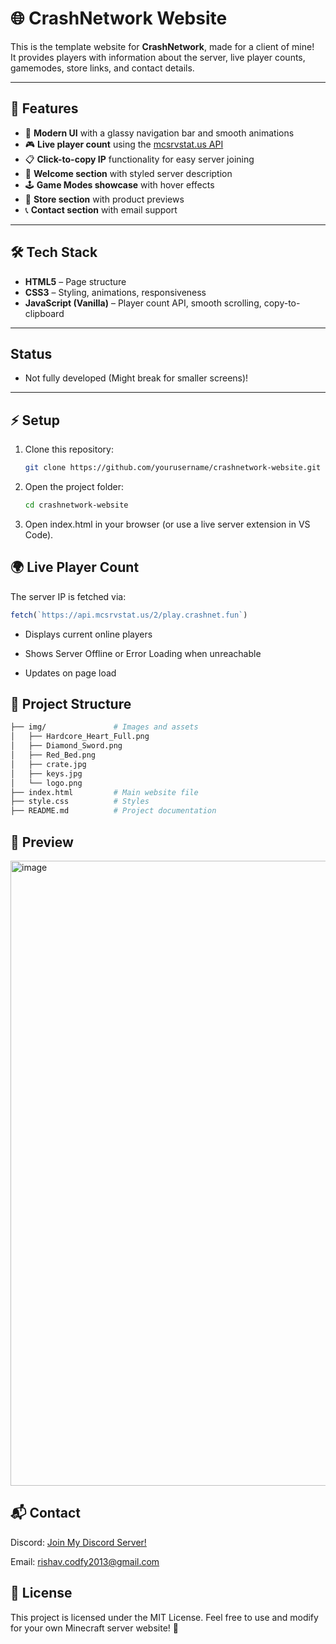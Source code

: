 # 🌐 CrashNetwork Website

This is the template website for **CrashNetwork**, made for a client of mine!  
It provides players with information about the server, live player counts, gamemodes, store links, and contact details.

---

## 🚀 Features
- 🎨 **Modern UI** with a glassy navigation bar and smooth animations  
- 🎮 **Live player count** using the [mcsrvstat.us API](https://api.mcsrvstat.us/)  
- 📋 **Click-to-copy IP** functionality for easy server joining  
- 📜 **Welcome section** with styled server description  
- 🕹️ **Game Modes showcase** with hover effects  
- 🛒 **Store section** with product previews  
- 📞 **Contact section** with email support 

---

## 🛠️ Tech Stack
- **HTML5** – Page structure  
- **CSS3** – Styling, animations, responsiveness  
- **JavaScript (Vanilla)** – Player count API, smooth scrolling, copy-to-clipboard  

---

## Status
- Not fully developed (Might break for smaller screens)!

---

## ⚡ Setup
1. Clone this repository:
   ```bash
   git clone https://github.com/yourusername/crashnetwork-website.git
   ```
2. Open the project folder:
   ```bash
   cd crashnetwork-website
   ```
3. Open index.html in your browser (or use a live server extension in VS Code).

## 🌍 Live Player Count
The server IP is fetched via:

  ```js
  fetch(`https://api.mcsrvstat.us/2/play.crashnet.fun`)
  ```
- Displays current online players

- Shows Server Offline or Error Loading when unreachable

- Updates on page load

## 📂 Project Structure

  ```bash
  ├── img/               # Images and assets
  │   ├── Hardcore_Heart_Full.png
  │   ├── Diamond_Sword.png
  │   ├── Red_Bed.png
  │   ├── crate.jpg
  │   ├── keys.jpg
  │   └── logo.png
  ├── index.html         # Main website file
  ├── style.css          # Styles 
  ├── README.md          # Project documentation
  ```
## 📸 Preview
<img width="1920" height="1000" alt="image" src="https://github.com/user-attachments/assets/c795ce77-4fe1-43f1-934e-12096ea3390d" />


## 📬 Contact
Discord: [Join My Discord Server!](https://dsc.gg/code-with-codfy)

Email: rishav.codfy2013@gmail.com

## 📜 License
This project is licensed under the MIT License.
Feel free to use and modify for your own Minecraft server website! 🎉
